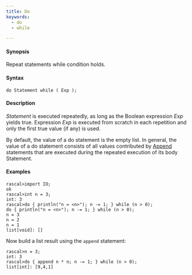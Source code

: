```yaml
---
title: Do
keywords:
  - do
  - while

---
```


#### Synopsis

Repeat statements while condition holds.

#### Syntax

`do Statement while ( Exp );`

#### Description

_Statement_ is executed repeatedly, as long as the Boolean expression _Exp_ yields true. 
Expression _Exp_ is executed from scratch in each repetition and only the first true value (if any) is used.

By default, the value of a do statement is the empty list. 
In general, the value of a do statement consists of all values contributed by [Append](../../../Rascal/Statements/Append) statements 
that are executed during the repeated execution of its body Statement.

#### Examples


```rascal-shell
rascal>import IO;
ok
rascal>int n = 3;
int: 3
rascal>do { println("n = <n>"); n -= 1; } while (n > 0);
do { println("n = <n>"); n -= 1; } while (n > 0);
n = 3
n = 2
n = 1
list[void]: []
```
Now build a list result using the `append` statement:

```rascal-shell
rascal>n = 3;
int: 3
rascal>do { append n * n; n -= 1; } while (n > 0);
list[int]: [9,4,1]
```


